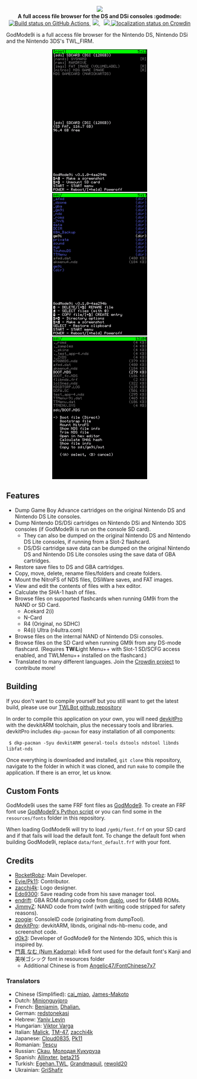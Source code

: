<p align="center">
	<img src="https://github.com/DS-Homebrew/GodMode9i/raw/master/resources/logo2_small.png"><br>
	<b>A full access file browser for the DS and DSi consoles :godmode:</b>
	<br>
	<a href="https://github.com/DS-Homebrew/GodMode9i/actions/workflows/building.yml">
		<img src="https://github.com/DS-Homebrew/GodMode9i/actions/workflows/building.yml/badge.svg" height="20" alt="Build status on GitHub Actions">
	</a>
	<a href="https://discord.gg/fCzqcWteC4" style="padding-left: 5px; padding-right: 5px;">
		<img src="https://img.shields.io/badge/Discord%20Server-%23GodMode9i-green.svg">
	</a>
	<a href="https://gbatemp.net/threads/release-godmode9i-all-access-file-browser-for-the-ds-i-and-3ds.520096/" style="padding-left: 5px;">
		<img src="https://img.shields.io/badge/GBAtemp-thread-blue.svg" height="20">
	</a>
	<a href="https://crowdin.com/project/godmode9i">
		<img src="https://badges.crowdin.net/godmode9i/localized.svg" alt="localization status on Crowdin">
	</a>
</p>

GodMode9i is a full access file browser for the Nintendo DS, Nintendo DSi and the Nintendo 3DS's TWL_FIRM.

<div align="center">
	<img src="https://github.com/DS-Homebrew/GodMode9i/raw/master/resources/screenshots/drive-menu.png" alt="Drive menu">
	<img src="https://github.com/DS-Homebrew/GodMode9i/raw/master/resources/screenshots/file-list.png" alt="File list">
	<img src="https://github.com/DS-Homebrew/GodMode9i/raw/master/resources/screenshots/nds-file-menu.png" alt="NDS file menu">
</div>

## Features

- Dump Game Boy Advance cartridges on the original Nintendo DS and Nintendo DS Lite consoles.
- Dump Nintendo DS/DSi cartridges on Nintendo DSi and Nintendo 3DS consoles (if GodMode9i is run on the console SD card).
   - They can also be dumped on the original Nintendo DS and Nintendo DS Lite consoles, if running from a Slot-2 flashcard.
   - DS/DSi cartridge save data can be dumped on the original Nintendo DS and Nintendo DS Lite consoles using the save data of GBA cartridges.
- Restore save files to DS and GBA cartridges.
- Copy, move, delete, rename files/folders and create folders.
- Mount the NitroFS of NDS files, DSiWare saves, and FAT images.
- View and edit the contents of files with a hex editor.
- Calculate the SHA-1 hash of files.
- Browse files on supported flashcards when running GM9i from the NAND or SD Card.
   - Acekard 2(i)
   - N-Card
   - R4 (Original, no SDHC)
   - R4(i) Ultra (r4ultra.com)
- Browse files on the internal NAND of Nintendo DSi consoles.
- Browse files on the SD Card when running GM9i from any DS-mode flashcard. (Requires **TW**i**L**ight Menu++ with Slot-1 SD/SCFG access enabled, and TWLMenu++ installed on the flashcard.)
- Translated to many different languages. Join the [Crowdin project](https://crowdin.com/project/godmode9i) to contribute more!

## Building
If you don't want to compile yourself but you still want to get the latest build, please use our [TWLBot github repository](https://github.com/TWLBot/Builds/blob/master/extras/GodMode9i.7z)

In order to compile this application on your own, you will need [devkitPro](https://devkitpro.org/) with the devkitARM toolchain, plus the necessary tools and libraries. devkitPro includes `dkp-pacman` for easy installation of all components:

```
 $ dkp-pacman -Syu devkitARM general-tools dstools ndstool libnds libfat-nds
```

Once everything is downloaded and installed, `git clone` this repository, navigate to the folder in which it was cloned, and run `make` to compile the application. If there is an error, let us know.

## Custom Fonts
GodMode9i uses the same FRF font files as [GodMode9](https://github.com/d0k3/GodMode9). To create an FRF font use [GodMode9's Python script](https://github.com/d0k3/GodMode9/blob/master/utils/fontriff.py) or you can find some in the `resources/fonts` folder in this repository.

When loading GodMode9i will try to load `/gm9i/font.frf` on your SD card and if that fails will load the default font. To change the default font when building GodMode9i, replace `data/font_default.frf` with your font.

## Credits
- [RocketRobz](https://github.com/RocketRobz): Main Developer.
- [Evie/Pk11](https://github.com/Epicpkmn11): Contributor.
- [zacchi4k](https://github.com/zacchi4k): Logo designer.
- [Edo9300](https://github.com/edo9300): Save reading code from his save manager tool.
- [endrift](https://github.com/endrift): GBA ROM dumping code from [duplo](https://github.com/endrift/duplo), used for 64MB ROMs.
- [JimmyZ](https://github.com/JimmyZ): NAND code from twlnf (with writing code stripped for safety reasons).
- [zoogie](https://github.com/zoogie): ConsoleID code (originating from dumpTool).
- [devkitPro](https://github.com/devkitPro): devkitARM, libnds, original nds-hb-menu code, and screenshot code.
- [d0k3](https://github.com/d0k3): Developer of GodMode9 for the Nintendo 3DS, which this is inspired by.
- [門真 なむ (Num Kadoma)](https://littlelimit.net): k6x8 font used for the default font's Kanji and 美咲ゴシック font in resources folder
   - Additional Chinese is from [Angelic47/FontChinese7x7](https://github.com/Angelic47/FontChinese7x7)

### Translators
- Chinese (Simplified): [cai_miao](https://crowdin.com/profile/cai_miao), [James-Makoto](https://crowdin.com/profile/vcmod55)
- Dutch: [Minionguyjpro](https://crowdin.com/profile/minionguyjpro)
- French: [Benjamin](https://crowdin.com/profile/sombrabsol), [Dhalian.](https://crowdin.com/profile/dhalian3630)
- German: [redstonekasi](https://crowdin.com/profile/redstonekasi)
- Hebrew: [Yaniv Levin](https://crowdin.com/profile/y4niv)
- Hungarian: [Viktor Varga](http://github.com/vargaviktor)
- Italian: [Malick](https://crowdin.com/profile/malick1160), [TM-47](https://crowdin.com/profile/-tm-), [zacchi4k](https://crowdin.com/profile/zacchi4k)
- Japanese: [Cloud0835](https://crowdin.com/profile/cloud0835), [Pk11](https://github.com/Epicpkmn11)
- Romanian: [Tescu](https://crowdin.com/profile/tescu48)
- Russian: [Ckau](https://crowdin.com/profile/ckau), [Молодая Кукуруза](https://crowdin.com/profile/bessmertnyi_mikhail)
- Spanish: [Allinxter](https://crowdin.com/profile/allinxter), [beta215](https://crowdin.com/profile/beta215)
- Turkish: [Egehan.TWL](https://crowdin.com/profile/egehan.twl), [Grandmaquil](https://crowdin.com/profile/grandmaquil), [rewold20](https://crowdin.com/profile/rewold20)
- Ukrainian: [GriShafir](https://crowdin.com/profile/grishafir)
